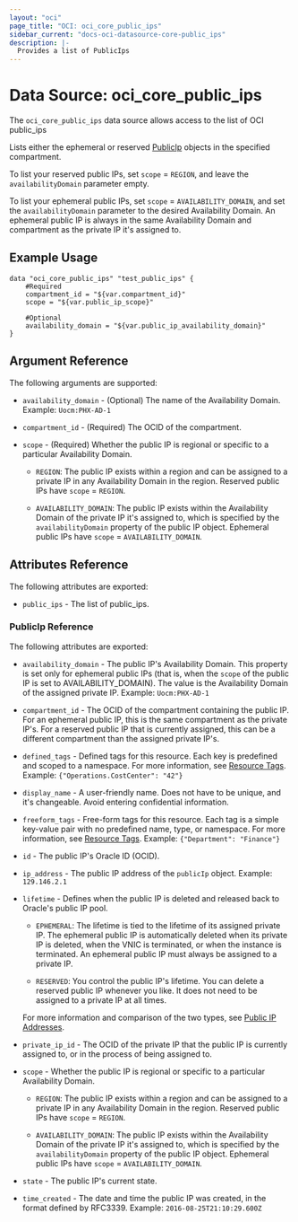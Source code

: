 ```yaml
---
layout: "oci"
page_title: "OCI: oci_core_public_ips"
sidebar_current: "docs-oci-datasource-core-public_ips"
description: |-
  Provides a list of PublicIps
---
```


# Data Source: oci_core_public_ips
The `oci_core_public_ips` data source allows access to the list of OCI public_ips

Lists either the ephemeral or reserved [PublicIp](https://docs.us-phoenix-1.oraclecloud.com/api/#/en/iaas/20160918/PublicIp/) objects
in the specified compartment.

To list your reserved public IPs, set `scope` = `REGION`, and leave the
`availabilityDomain` parameter empty.

To list your ephemeral public IPs, set `scope` = `AVAILABILITY_DOMAIN`, and set the
`availabilityDomain` parameter to the desired Availability Domain. An ephemeral public IP
is always in the same Availability Domain and compartment as the private IP it's assigned to.


## Example Usage

```hcl
data "oci_core_public_ips" "test_public_ips" {
	#Required
	compartment_id = "${var.compartment_id}"
	scope = "${var.public_ip_scope}"

	#Optional
	availability_domain = "${var.public_ip_availability_domain}"
}
```

## Argument Reference

The following arguments are supported:

* `availability_domain` - (Optional) The name of the Availability Domain.  Example: `Uocm:PHX-AD-1` 
* `compartment_id` - (Required) The OCID of the compartment.
* `scope` - (Required) Whether the public IP is regional or specific to a particular Availability Domain.

	* `REGION`: The public IP exists within a region and can be assigned to a private IP in any Availability Domain in the region. Reserved public IPs have `scope` = `REGION`.

	* `AVAILABILITY_DOMAIN`: The public IP exists within the Availability Domain of the private IP it's assigned to, which is specified by the `availabilityDomain` property of the public IP object. Ephemeral public IPs have `scope` = `AVAILABILITY_DOMAIN`. 


## Attributes Reference

The following attributes are exported:

* `public_ips` - The list of public_ips.

### PublicIp Reference

The following attributes are exported:

* `availability_domain` - The public IP's Availability Domain. This property is set only for ephemeral public IPs (that is, when the `scope` of the public IP is set to AVAILABILITY_DOMAIN). The value is the Availability Domain of the assigned private IP.  Example: `Uocm:PHX-AD-1` 
* `compartment_id` - The OCID of the compartment containing the public IP. For an ephemeral public IP, this is the same compartment as the private IP's. For a reserved public IP that is currently assigned, this can be a different compartment than the assigned private IP's. 
* `defined_tags` - Defined tags for this resource. Each key is predefined and scoped to a namespace. For more information, see [Resource Tags](https://docs.us-phoenix-1.oraclecloud.com/Content/General/Concepts/resourcetags.htm).  Example: `{"Operations.CostCenter": "42"}` 
* `display_name` - A user-friendly name. Does not have to be unique, and it's changeable. Avoid entering confidential information. 
* `freeform_tags` - Free-form tags for this resource. Each tag is a simple key-value pair with no predefined name, type, or namespace. For more information, see [Resource Tags](https://docs.us-phoenix-1.oraclecloud.com/Content/General/Concepts/resourcetags.htm).  Example: `{"Department": "Finance"}` 
* `id` - The public IP's Oracle ID (OCID).
* `ip_address` - The public IP address of the `publicIp` object.  Example: `129.146.2.1` 
* `lifetime` - Defines when the public IP is deleted and released back to Oracle's public IP pool.

	* `EPHEMERAL`: The lifetime is tied to the lifetime of its assigned private IP. The ephemeral public IP is automatically deleted when its private IP is deleted, when the VNIC is terminated, or when the instance is terminated. An ephemeral public IP must always be assigned to a private IP.

	* `RESERVED`: You control the public IP's lifetime. You can delete a reserved public IP whenever you like. It does not need to be assigned to a private IP at all times.

	For more information and comparison of the two types, see [Public IP Addresses](https://docs.us-phoenix-1.oraclecloud.com/Content/Network/Tasks/managingpublicIPs.htm). 
* `private_ip_id` - The OCID of the private IP that the public IP is currently assigned to, or in the process of being assigned to. 
* `scope` - Whether the public IP is regional or specific to a particular Availability Domain.

	* `REGION`: The public IP exists within a region and can be assigned to a private IP in any Availability Domain in the region. Reserved public IPs have `scope` = `REGION`.

	* `AVAILABILITY_DOMAIN`: The public IP exists within the Availability Domain of the private IP it's assigned to, which is specified by the `availabilityDomain` property of the public IP object. Ephemeral public IPs have `scope` = `AVAILABILITY_DOMAIN`. 
* `state` - The public IP's current state.
* `time_created` - The date and time the public IP was created, in the format defined by RFC3339.  Example: `2016-08-25T21:10:29.600Z` 

